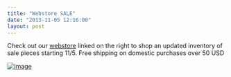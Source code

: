 ```yaml
---
title: "Webstore SALE"
date: "2013-11-05 12:16:00"
layout: post
---
```


<p>Check out our <a href="http://store.castequality.com" target="_blank">webstore</a> linked on the right to shop an updated inventory of sale pieces starting 11/5. Free shipping on domestic purchases over 50 USD</p>
<p><a href="http://store.castequality.com"><img alt="image" src="http://media.tumblr.com/8057f8ab27b742e86439ff3bca6cf9c6/tumblr_inline_mvsi234nnt1rf4blg.png"/></a></p>
